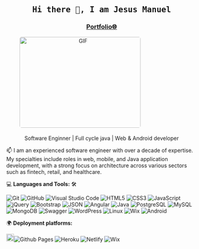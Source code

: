 
<h2 align='center'><samp><strong>Hi there 👋, I am Jesus Manuel</strong></samp></h2>
<h3 align='center'><strong><a href="https://jesusmoh.github.io/" target="_blank">Portfolio🌐</a></strong></h3>
<div align='center'>
<p style="display: flex; justify-contect: space-between;">
<img style="border-radius: 5px; margin: 0 0 5px 35px;" alt="GIF" width="320px" height="240px" src="https://miro.medium.com/max/875/1*Urc28sbnORGOW5oyohQ06g.gif" />
</p>
</div>


<p align='center'>Software Enginner | Full cycle java | Web & Android developer </p>

<p align='left'> 📫 I am an experienced software engineer with over a decade of expertise. My specialties include roles in web, mobile, and Java application development, with a strong focus on architecture across various sectors such as fintech, retail, and healthcare.
</p>

💻 **Languages and Tools:** 🛠️<br>

![Git](https://img.shields.io/badge/-Git-000000?style=flat&logo=git&logoColor=F05032&labelColor=ffffff)
![GitHub](https://img.shields.io/badge/-GitHub-000000?style=flat&logo=github&logoColor=000000&labelColor=ffffff)
![Visual Studio Code](https://img.shields.io/badge/-VSCode-000000?style=flat&logo=visual-studio-code&labelColor=007ACC)
![HTML5](https://img.shields.io/badge/-HTML5-000000?style=flat&logo=html5&logoColor=ffffff&labelColor=E34F26)
![CSS3](https://img.shields.io/badge/-CSS3-000000?style=flat&logo=css3&logoColor=ffffff&labelColor=1572B6)
![JavaScript](https://img.shields.io/badge/-JavaScript-000000?style=flat&logo=javascript)
![jQuery](https://img.shields.io/badge/-jQuery-000000?style=flat&logo=jQuery&logoColor=0769AD&labelColor=ffffff)
![Bootstrap](https://img.shields.io/badge/-Bootstrap-000000?style=flat&logo=bootstrap&logoColor=ffffff&labelColor=563D7C)
![JSON](https://img.shields.io/badge/-JSON-000000?style=flat&logo=JSON&logoColor=000000&labelColor=ffffff)
![Angular](https://img.shields.io/badge/-Angular-000000?style=flat&logo=angular)
![Java](https://img.shields.io/badge/-Java-000000?style=flat&logo=Java&logoColor=C21325&labelColor=ffffff)
![PostgreSQL](https://img.shields.io/badge/-PostgreSQL-000000?style=flat&logo=postgresql&logoColor=ffffff&labelColor=336791)
![MySQL](https://img.shields.io/badge/-MySQL-000000?style=flat&logo=mysql&labelColor=ffffff)
![MongoDB](https://img.shields.io/badge/-MongoDB-000000?style=flat&logo=mongodb&labelColor=ffffff)
![Swagger](https://img.shields.io/badge/-Swagger-000000?style=flat&logo=swagger)
![WordPress](https://img.shields.io/badge/-WordPress-000000?style=flat&logo=wordpress&labelColor=21759B)
![Linux](https://img.shields.io/badge/-Linux-000000?style=flat&logo=linux&logoColor=ffffff&labelColor=0078D6)
![Wix](https://img.shields.io/badge/-Wix-000000?style=flat&logo=wix&labelColor=21759B)
![Android](https://img.shields.io/badge/-Android-000000?style=flat&logo=android&labelColor=21759B)


🌍 **Deployment platforms:**<br>

<img alt="Github Pages" width="20px" height="20px" src="https://techcrunch.com/wp-content/uploads/2010/07/github-logo.png" />![Github Pages](https://img.shields.io/badge/-Github%20Pages-000000?style=flat&logo=github-pages) ![Heroku](https://img.shields.io/badge/-Heroku-000000?style=flat&logo=heroku&labelColor=430098) ![Netlify](https://img.shields.io/badge/-Netlify-000000?style=flat&logo=netlify&labelColor=000000) ![Wix](https://img.shields.io/badge/-Wix-000000?style=flat&logo=wix&labelColor=21759B)




